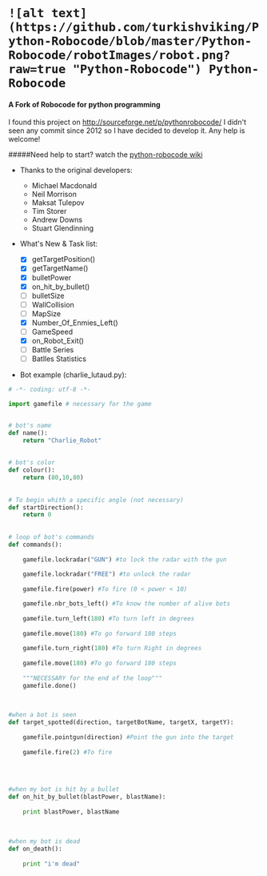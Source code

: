 ```![alt text](https://github.com/turkishviking/Python-Robocode/blob/master/Python-Robocode/robotImages/robot.png?raw=true "Python-Robocode") Python-Robocode```
===============
 


#### A Fork of Robocode for python programming

I found this project on http://sourceforge.net/p/pythonrobocode/
I didn't seen any commit since 2012 so I have decided to develop it. Any help is welcome!

#####Need help to start? watch the [python-robocode wiki](https://github.com/turkishviking/Python-Robocode/wiki)

* Thanks to the original developers:
    
  * Michael Macdonald
  * Neil Morrison
  * Maksat Tulepov
  * Tim Storer
  * Andrew Downs
  * Stuart Glendinning
    
    
* What's New & Task list:
    - [x]  getTargetPosition()
    - [x]  getTargetName()
    - [x]  bulletPower
    - [x]  on_hit_by_bullet()
    - [ ]  bulletSize
    - [ ]  WallCollision
    - [ ]  MapSize
    - [x]  Number_Of_Enmies_Left()
    - [ ]  GameSpeed
    - [x]  on_Robot_Exit()
    - [ ]  Battle Series
    - [ ]  Batlles Statistics
    
* Bot example (charlie_lutaud.py):

```python 
# -*- coding: utf-8 -*-

import gamefile # necessary for the game


# bot's name
def name():
    return "Charlie_Robot"
    
    
# bot's color
def colour():
    return (80,10,80)
     
    
# To begin whith a specific angle (not necessary)    
def startDirection():
    return 0
       
    
# loop of bot's commands    
def commands():
    
    gamefile.lockradar("GUN") #to lock the radar with the gun
       
    gamefile.lockradar("FREE") #to unlock the radar
       
    gamefile.fire(power) #To fire (0 < power < 10) 

    gamefile.nbr_bots_left() #To know the number of alive bots
    
    gamefile.turn_left(180) #To turn left in degrees
    
    gamefile.move(180) #To go forward 180 steps
    
    gamefile.turn_right(180) #To turn Right in degrees
    
    gamefile.move(180) #To go forward 180 steps
    
    """NECESSARY for the end of the loop"""
    gamefile.done()
    
    

#when a bot is seen
def target_spotted(direction, targetBotName, targetX, targetY):
    
    gamefile.pointgun(direction) #Point the gun into the target
    
    gamefile.fire(2) #To fire
    
    
    
    
#when my bot is hit by a bullet
def on_hit_by_bullet(blastPower, blastName):
    
    print blastPower, blastName
    
    
    
#when my bot is dead    
def on_death():
    
    print "i'm dead"
    
```